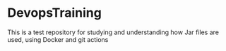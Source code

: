 # DevopsTraining
This is a test repository for studying and understanding how Jar files are used,  using Docker and git actions
